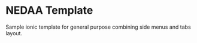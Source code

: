 # NEDAA Template

Sample ionic template for general purpose combining side menus and tabs layout.


